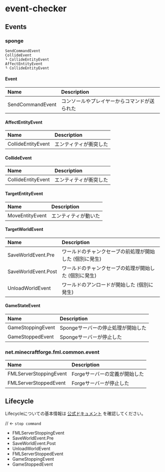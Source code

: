 # event-checker

## Events

### sponge

```
SendCommandEvent
CollideEvent
└ CollideEntityEvent 
AffectEntityEvent
└ CollideEntityEvent
```

#### Event

| Name | Description |
| :--- | :---------- |
| SendCommandEvent | コンソールやプレイヤーからコマンドが送られた |

#### AffectEntityEvent

| Name | Description |
| :--- | :---------- |
| CollideEntityEvent | エンティティが衝突した |

#### CollideEvent

| Name | Description |
| :--- | :---------- |
| CollideEntityEvent | エンティティが衝突した |

#### TargetEntityEvent

| Name | Description |
| :--- | :---------- |
| MoveEntityEvent | エンティティが動いた |

#### TargetWorldEvent

| Name | Description |
| :--- | :---------- |
| SaveWorldEvent.Pre | ワールドのチャンクセーブの前処理が開始した (個別に発生) |
| SaveWorldEvent.Post | ワールドのチャンクセーブの処理が開始した (個別に発生) |
| UnloadWorldEvent | ワールドのアンロードが開始した (個別に発生) |

#### GameStateEvent

| Name | Description |
| :--- | :---------- |
| GameStoppingEvent | Spongeサーバーの停止処理が開始した |
| GameStoppedEvent | Spongeサーバーが停止した |

### net.minecraftforge.fml.common.event

| Name | Description |
| :--- | :---------- |
| FMLServerStoppingEvent | Forgeサーバーの定義が開始した |
| FMLServerStoppedEvent | Forgeサーバーが停止した |

## Lifecycle

Lifecycleについての基本情報は [公式ドキュメント](https://docs.spongepowered.org/stable/ja/plugin/lifecycle.html) を確認してください。

// <- `stop command`
- FMLServerStoppingEvent
- SaveWorldEvent.Pre
- SaveWorldEvent.Post
- UnloadWorldEvent
- FMLServerStoppedEvent
- GameStoppingEvent
- GameStoppedEvent